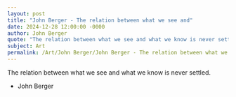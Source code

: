 ```yaml
---
layout: post
title: "John Berger - The relation between what we see and"
date: 2024-12-28 12:00:00 -0000
author: John Berger
quote: "The relation between what we see and what we know is never settled."
subject: Art
permalink: /Art/John Berger/John Berger - The relation between what we see and
---
```


The relation between what we see and what we know is never settled.

- John Berger
